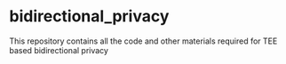 # bidirectional_privacy
This repository contains all the code and other materials required for TEE based bidirectional privacy
